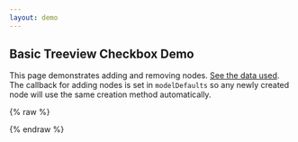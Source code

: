 ```yaml
---
layout: demo
---
```


## Basic Treeview Checkbox Demo

This page demonstrates adding and removing nodes. [See the data used](./addRemove.js). The callback for adding nodes is set in `modelDefaults` so any newly created node will use the same creation method automatically.

{% raw  %}
<div id="app">
    <tree id="customtree" :model="model" :model-defaults="modelDefaults" ref="tree"></tree>
</div>
{% endraw  %}

<script type='module'>
    import arModel from './addRemove.js';

    new Vue({
      components: {
        tree: window['vue-tree']
      },
      data() {
        return {
            childCounter = 0;
            model: arModel,
            modelDefaults: {
                addChildCallback: this.addChildCallback
            }
        };
      },
      methods: {
        addChildCallback (parentModel) {
          this.childCounter++;
          return Promise.resolve({ id: `child-node${this.childCounter}`, label: `Added Child ${this.childCounter}`, deletable: true });
        }
      }
    }).$mount('#app');
</script>